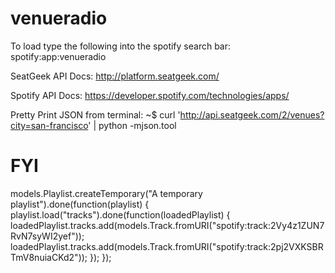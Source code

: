 venueradio
==========

To load type the following into the spotify search bar:
	spotify:app:venueradio

SeatGeek API Docs:
	http://platform.seatgeek.com/

Spotify API Docs:
	https://developer.spotify.com/technologies/apps/

Pretty Print JSON from terminal:
	~$ curl 'http://api.seatgeek.com/2/venues?city=san-francisco' | python -mjson.tool



FYI
===

models.Playlist.createTemporary("A temporary playlist").done(function(playlist) { 
    playlist.load("tracks").done(function(loadedPlaylist) {
         loadedPlaylist.tracks.add(models.Track.fromURI("spotify:track:2Vy4z1ZUN7RvN7syWI2yef"));
         loadedPlaylist.tracks.add(models.Track.fromURI("spotify:track:2pj2VXKSBRTmV8nuiaCKd2"));
    });
});